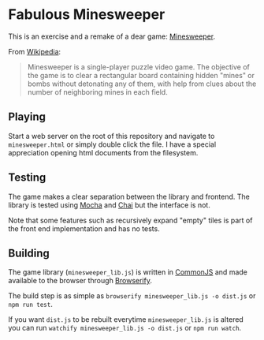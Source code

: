 # Fabulous Minesweeper

This is an exercise and a remake of a dear game: [Minesweeper](https://en.wikipedia.org/wiki/Minesweeper_(video_game)).

From [Wikipedia](https://en.wikipedia.org/wiki/Minesweeper_(video_game)):

> Minesweeper is a single-player puzzle video game. The objective of the game is to clear a rectangular board containing hidden "mines" or bombs without detonating any of them, with help from clues about the number of neighboring mines in each field.

## Playing

Start a web server on the root of this repository and navigate to `minesweeper.html` or simply double click the file. I have a special appreciation opening html documents from the filesystem.

## Testing

The game makes a clear separation between the library and frontend. The library is tested using [Mocha](https://mochajs.org/) and [Chai](https://www.chaijs.com/) but the interface is not.

Note that some features such as recursively expand "empty" tiles is part of the front end implementation and has no tests.

## Building

The game library (`minesweeper_lib.js`) is written in [CommonJS](https://en.wikipedia.org/wiki/CommonJS) and made available to the browser through [Browserify](http://browserify.org/).

The build step is as simple as `browserify minesweeper_lib.js -o dist.js` or `npm run test`.

If you want `dist.js` to be rebuilt everytime `minesweeper_lib.js` is altered you can run `watchify minesweeper_lib.js -o dist.js` or `npm run watch`.
